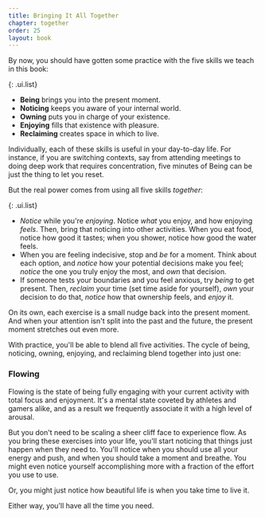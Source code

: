 ```yaml
---
title: Bringing It All Together
chapter: together
order: 25
layout: book
---
```


By now, you should have gotten some practice with the five skills we teach in this book:

{: .ui.list}
- **Being** brings you into the present moment.
- **Noticing** keeps you aware of your internal world.
- **Owning** puts you in charge of your existence.
- **Enjoying** fills that existence with pleasure.
- **Reclaiming** creates space in which to live.

Individually, each of these skills is useful in your day-to-day life. For instance, if you are switching contexts, say from attending meetings to doing deep work that requires concentration, five minutes of Being can be just the thing to let you reset.

But the real power comes from using all five skills *together*:

{: .ui.list}
* *Notice* while you're *enjoying*. Notice *what* you enjoy, and how enjoying *feels*. Then, bring that noticing into other activities. When you eat food, notice how good it tastes; when you shower, notice how good the water feels.
* When you are feeling indecisive, stop and *be* for a moment. Think about each option, and *notice* how your potential decisions make you feel; *notice* the one you truly enjoy the most, and *own* that decision.
* If someone tests your boundaries and you feel anxious, try *being* to get present. Then, *reclaim* your time (set time aside for yourself), *own* your decision to do that, *notice* how that ownership feels, and *enjoy* it.


On its own, each exercise is a small nudge back into the present moment. And when your attention isn't split into the past and the future, the present moment stretches out even more.

With practice, you'll be able to blend all five activities. The cycle of being, noticing, owning, enjoying, and reclaiming blend together into just one:

### Flowing

Flowing is the state of being fully engaging with your current activity with total focus and enjoyment. It's a mental state coveted by athletes and gamers alike, and as a result we frequently associate it with a high level of arousal.

But you don't need to be scaling a sheer cliff face to experience flow. As you bring these exercises into your life, you'll start noticing that things just happen when they need to. You'll notice when you should use all your energy and push, and when you should take a moment and breathe. You might even notice yourself accomplishing more with a fraction of the effort you use to use.

Or, you might just notice how beautiful life is when you take time to live it.

Either way, you'll have all the time you need.
